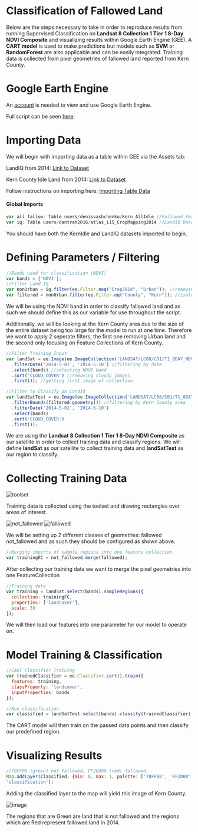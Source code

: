 # Classification of Fallowed Land 
Below are the steps necessary to take in order to reproduce results from running Supervised Classification on **Landsat 8 Collection 1 Tier 1 8-Day NDVI Composite** and visualizing results within Google Earth Engine (GEE). A **CART model** is used to make predictions but models such as **SVM** or **RandomForest** are also applicable and can be easily integrated. Training data is collected from pixel geometries of fallowed land reported from Kern County.  
  
# Google Earth Engine
An [account](https://signup.earthengine.google.com/) is needed to view and use Google Earth Engine.

Full script can be seen [here](https://code.earthengine.google.com/27dac6ced898aec8d7ce237c1beac91b).

# Importing Data
We will begin with importing data as a table within GEE via the Assets tab:

LandIQ from 2014: [Link to Dataset]()

Kern County Idle Land from 2014: [Link to Dataset]()

Follow instructions on importing here: [Importing Table Data](https://developers.google.com/earth-engine/importing)

#### Global Imports
~~~~javascript
var all_fallow: Table users/denisvashchenko/Kern_AllIdle //Fallowed Kern County Data
var iq: Table users/dantran2016/atlas_i15_CropMapping2014 //LandIQ Data
~~~~

You should have both the KernIdle and LandIQ datasets imported to begin. 

# Defining Parameters / Filtering
~~~~javascript
//Bands used for classification (NDVI)
var bands = ['NDVI'];
//Filter Land IQ
var nonUrban = iq.filter(ee.Filter.neq("Crop2014", "Urban")); //removing Urban land
var filtered = nonUrban.filter(ee.Filter.eq("County", "Kern")); //isolating Kern County
~~~~
We will be using the NDVI band in order to classify fallowed land and as such we should define this as our variable for use throughout the script.

Additionally, we will be looking at the Kern County area due to the size of the entire dataset being too large for the model to run at one time. Therefore we want to apply 2 seperate filters, the first one removing Urban land and the second only focusing on Feature Collections of Kern County. 

~~~~javascript
//Filter Training Input
var landSat = ee.Image(ee.ImageCollection('LANDSAT/LC08/C01/T1_8DAY_NDVI')
  .filterDate('2014-5-01', '2014-5-10') //filtering by date
  .select(bands) //selecting NDVI band
  .sort('CLOUD_COVER') //removing cloudy images
  .first()); //getting first image of collection

//Filter to Classify on LandIQ
var landSatTest = ee.Image(ee.ImageCollection('LANDSAT/LC08/C01/T1_8DAY_NDVI')
  .filterBounds(filtered.geometry()) //filtering by Kern County area
  .filterDate('2014-5-01', '2014-5-10') 
  .select(bands) 
  .sort('CLOUD_COVER') 
  .first()); 
~~~~
We are using the **Landsat 8 Collection 1 Tier 1 8-Day NDVI Composite** as our satellite in order to collect training data and classify regions. We will define **landSat** as our satellite to collect training data and **landSatTest** as our region to classify.

# Collecting Training Data 
![toolset](https://i.imgur.com/8cV5wuh.png)

Training data is collected using the toolset and drawing rectangles over areas of interest.

![not_fallowed](https://i.imgur.com/sE3hAlC.png) ![fallowed](https://i.imgur.com/N2fxDgX.png)

We will be setting up 2 different classes of geometries: fallowed
not_fallowed and as such they should be configured as shown
above. 
~~~~javascript
//Merging imports of sample regions into one feature collection
var trainingFC = not_fallowed.merge(fallowed);
~~~~
After collecting our training data we want to merge the pixel geometries into one FeatureCollection

~~~~javascript
//Training data
var training = landSat.select(bands).sampleRegions({
  collection: trainingFC,
  properties: ['landcover'],
  scale: 30
});
~~~~
We will then load our features into one parameter for our model to operate on. 

# Model Training & Classification
~~~~javascript
//CART Classifier Training
var trainedClassifier = ee.Classifier.cart().train({
  features: training,
  classProperty: 'landcover', 
  inputProperties: bands
});

//Run classification 
var classified = landSatTest.select(bands).classify(trainedClassifier);
~~~~

The CART model will then train on the passed data points and then classify our predefined region. 

# Visualizing Results

~~~~javascript
//70FF00 (green) not fallowed, FF2D000 (red) fallowed
Map.addLayer(classified, {min: 0, max: 1, palette: ['70FF00', 'FF2D00']}, 
'classification');
~~~~
Adding the classified layer to the map will yield this image of Kern County. 

![image](https://i.imgur.com/ZS94aoh.png)  

The regions that are Green are land that is not fallowed and the regions which are Red represent fallowed land in 2014. 





